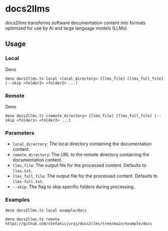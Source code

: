 # docs2llms

docs2llms transforms software documentation content into formats optimized for use by AI and large language models (LLMs).

## Usage

### Local

Deno
```
deno docs2llms.ts local <local_directory> [llms_file] [llms_full_file] [--skip <folder1> <folder2> ...]
```

### Remote

Deno
```
deno docs2llms.ts <remote_directory> [llms_file] [llms_full_file] [--skip <folder1> <folder2> ...]
```

### Parameters

- `local_directory`: The local directory containing the documentation content.
- `remote_directory`: The URL to the remote directory containing the documentation content.
- `llms_file`: The output file for the processed content. Defaults to `llms.txt`.
- `llms_full_file`: The output file for the processed content. Defaults to `llms-full.txt`.
- `--skip`: The flag to skip specific folders during processing.

### Examples

```
deno docs2llms.ts local example/docs
```
```
deno docs2llms.ts remote https://github.com/stefanicjuraj/docs2llms/tree/main/example/docs
```
